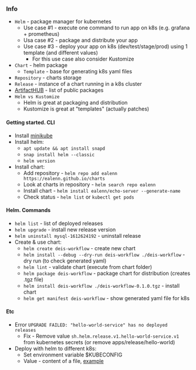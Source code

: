 ### Info
* `Helm` - package manager for kubernetes
    * Use case #1 - execute one command to run app on k8s (e.g. grafana + prometheus)
    * Usa case #2 - package and distribute your app
    * Use case #3 - deploy your app on k8s (dev/test/stage/prod) using 1 template (and different values)
        * For this use case also consider Kustomize
* `Chart` - helm package
    * `Template` - base for generating k8s yaml files
* `Repository` - charts storage
* `Release` - instance of a chart running in a k8s cluster
* [ArtifactHUB](https://artifacthub.io/packages/search?kind=0) - list of public packages
* `Helm vs Kustomize`
    * Helm is great at packaging and distribution
    * Kustomize is great at "templates" (actually patches)

#### Getting started. CLI
* Install [minikube](../minikube/minikube.md)
* Install helm:
    * `apt update && apt install snapd`
    * `snap install helm --classic`
    * `helm version`
* Install chart:
    * Add repository - `helm repo add ealenn https://ealenn.github.io/charts`
    * Look at charts in repository - `helm search repo ealenn`
    * Install chart - `helm install ealenn/echo-server --generate-name`
    * Check status - `helm list` or `kubectl get pods`
    
#### Helm. Commands
* `helm list` - list of deployed releases
* `helm upgrade` - install new release version
* `helm uninstall mysql-1612624192` - uninstall release
* Create & use chart:
    * `helm create deis-workflow` - create new chart
    * `helm install --debug --dry-run deis-workflow ./deis-workflow` - dry run (to check generated yaml)
    * `helm lint` - validate chart (execute from chart folder)
    * `helm package deis-workflow` - package chart for distribution (creates .tgz file)
    * `helm install deis-workflow ./deis-workflow-0.1.0.tgz` - install chart
    * `helm get manifest deis-workflow` - show generated yaml file for k8s

#### Etc
* Error `UPGRADE FAILED: "hello-world-service" has no deployed releases`
    * Fix - Remove value `sh.helm.release.v1.hello-world-service.v1` from kubernetes secrets (or remove apps/release/hello-world)
* Deploy with helm to different k8s:
    * Set environment variable $KUBECONFIG
    * Value - content of a file, [example](../kubectl/extras/example.conf)
